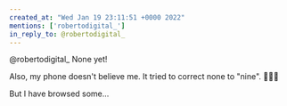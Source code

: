 ```yaml
---
created_at: "Wed Jan 19 23:11:51 +0000 2022"
mentions: ['robertodigital_']
in_reply_to: @robertodigital_
---
```


@robertodigital_ None yet! 

Also, my phone doesn't believe me. It tried to correct none to "nine". 🤣🤣🤣

But I have browsed some...